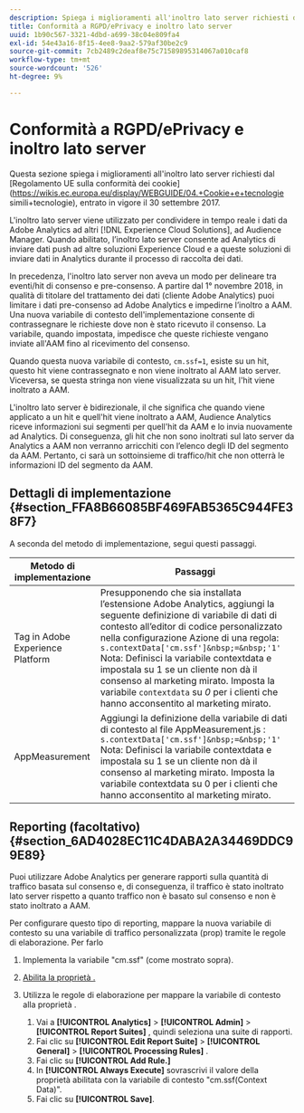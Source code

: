 ```yaml
---
description: Spiega i miglioramenti all'inoltro lato server richiesti dal regolamento UE sulla conformità ai cookie.
title: Conformità a RGPD/ePrivacy e inoltro lato server
uuid: 1b90c567-3321-4dbd-a699-38c04e809fa4
exl-id: 54e43a16-8f15-4ee8-9aa2-579af30be2c9
source-git-commit: 7cb2489c2deaf8e75c71589895314067a010caf8
workflow-type: tm+mt
source-wordcount: '526'
ht-degree: 9%

---
```


# Conformità a RGPD/ePrivacy e inoltro lato server

Questa sezione spiega i miglioramenti all&#39;inoltro lato server richiesti dal [Regolamento UE sulla conformità dei cookie](https://wikis.ec.europa.eu/display/WEBGUIDE/04.+Cookie+e+tecnologie simili+tecnologie), entrato in vigore il 30 settembre 2017.

L&#39;inoltro lato server viene utilizzato per condividere in tempo reale i dati da Adobe Analytics ad altri [!DNL Experience Cloud Solutions], ad Audience Manager. Quando abilitato, l’inoltro lato server consente ad Analytics di inviare dati push ad altre soluzioni Experience Cloud e a queste soluzioni di inviare dati in Analytics durante il processo di raccolta dei dati.

In precedenza, l&#39;inoltro lato server non aveva un modo per delineare tra eventi/hit di consenso e pre-consenso. A partire dal 1° novembre 2018, in qualità di titolare del trattamento dei dati (cliente Adobe Analytics) puoi limitare i dati pre-consenso ad Adobe Analytics e impedirne l’inoltro a AAM. Una nuova variabile di contesto dell&#39;implementazione consente di contrassegnare le richieste dove non è stato ricevuto il consenso. La variabile, quando impostata, impedisce che queste richieste vengano inviate all&#39;AAM fino al ricevimento del consenso.

Quando questa nuova variabile di contesto, `cm.ssf=1`, esiste su un hit, questo hit viene contrassegnato e non viene inoltrato al AAM lato server. Viceversa, se questa stringa non viene visualizzata su un hit, l&#39;hit viene inoltrato a AAM.

L&#39;inoltro lato server è bidirezionale, il che significa che quando viene applicato a un hit e quell&#39;hit viene inoltrato a AAM, Audience Analytics riceve informazioni sui segmenti per quell&#39;hit da AAM e lo invia nuovamente ad Analytics. Di conseguenza, gli hit che non sono inoltrati sul lato server da Analytics a AAM non verranno arricchiti con l’elenco degli ID del segmento da AAM. Pertanto, ci sarà un sottoinsieme di traffico/hit che non otterrà le informazioni ID del segmento da AAM.

## Dettagli di implementazione {#section_FFA8B66085BF469FAB5365C944FE38F7}

A seconda del metodo di implementazione, segui questi passaggi.

| Metodo di implementazione | Passaggi |
|--- |--- |
| Tag in Adobe Experience Platform | Presupponendo che sia installata l’estensione Adobe Analytics, aggiungi la seguente definizione di variabile di dati di contesto all’editor di codice personalizzato nella configurazione Azione di una regola: <br/>`s.contextData['cm.ssf']&nbsp;=&nbsp;'1' ` <br/>Nota:  Definisci la variabile contextdata e impostala su 1 se un cliente non dà il consenso al marketing mirato. Imposta la variabile `contextdata` su *0* per i clienti che hanno acconsentito al marketing mirato. |
| AppMeasurement | Aggiungi la definizione della variabile di dati di contesto al file AppMeasurement.js :  <br/>`s.contextData['cm.ssf']&nbsp;=&nbsp;'1' ` <br/>Nota:  Definisci la variabile contextdata e impostala su 1 se un cliente non dà il consenso al marketing mirato. Imposta la variabile contextdata su 0 per i clienti che hanno acconsentito al marketing mirato. |

## Reporting (facoltativo) {#section_6AD4028EC11C4DABA2A34469DDC99E89}

Puoi utilizzare Adobe Analytics per generare rapporti sulla quantità di traffico basata sul consenso e, di conseguenza, il traffico è stato inoltrato lato server rispetto a quanto traffico non è basato sul consenso e non è stato inoltrato a AAM.

Per configurare questo tipo di reporting, mappare la nuova variabile di contesto su una variabile di traffico personalizzata (prop) tramite le regole di elaborazione. Per farlo

1. Implementa la variabile &quot;cm.ssf&quot; (come mostrato sopra).
1. [Abilita la proprietà .](/help/admin/admin/c-traffic-variables/traffic-var.md)
1. Utilizza le regole di elaborazione per mappare la variabile di contesto alla proprietà .

   1. Vai a **[!UICONTROL Analytics]** > **[!UICONTROL Admin]** > **[!UICONTROL Report Suites]** , quindi seleziona una suite di rapporti.
   1. Fai clic su  **[!UICONTROL Edit Report Suite]** > **[!UICONTROL General]** > **[!UICONTROL Processing Rules]** .
   1. Fai clic su **[!UICONTROL Add Rule.]**
   1. In **[!UICONTROL Always Execute]** sovrascrivi il valore della proprietà abilitata con la variabile di contesto &quot;cm.ssf(Context Data)&quot;.
   1. Fai clic su **[!UICONTROL Save]**.
